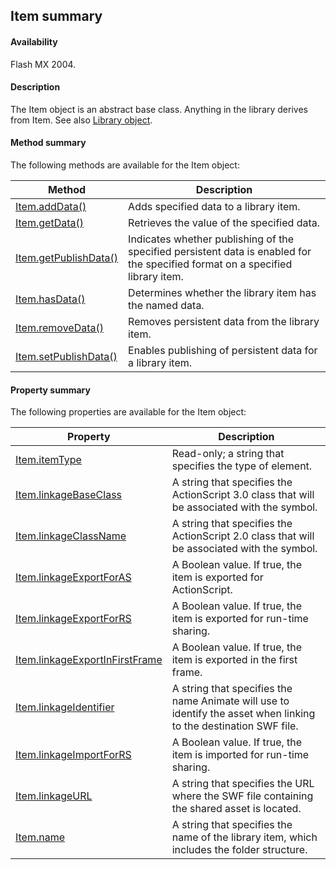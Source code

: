 ## Item summary

#### Availability

Flash MX 2004.

#### Description

The Item object is an abstract base class. Anything in the library derives from Item. See also [Library object](../Library_object/Library_summary.md).

#### Method summary

The following methods are available for the Item object:

| **Method** | **Description** |
| --- | --- |
| [Item.addData()](../Item_object/Item.md) | Adds specified data to a library item. |
| [Item.getData()](../Item_object/Item1.md) | Retrieves the value of the specified data. |
| [Item.getPublishData()](../Item_object/Item2.md) | Indicates whether publishing of the specified persistent data is enabled for the specified format on a specified library item. |
| [Item.hasData()](../Item_object/Item3.md) | Determines whether the library item has the named data. |
| [Item.removeData()](../Item_object/Item14.md) | Removes persistent data from the library item. |
| [Item.setPublishData()](../Item_object/Item15.md) | Enables publishing of persistent data for a library item. |

#### Property summary

The following properties are available for the Item object:

| **Property** | **Description** |
| --- | --- |
| [Item.itemType](../Item_object/Item4.md) | Read-only; a string that specifies the type of element. |
| [Item.linkageBaseClass](../Item_object/Item5.md) | A string that specifies the ActionScript 3.0 class that will be associated with the symbol. |
| [Item.linkageClassName](../Item_object/Item6.md) | A string that specifies the ActionScript 2.0 class that will be associated with the symbol. |
| [Item.linkageExportForAS](../Item_object/Item7.md) | A Boolean value. If true, the item is exported for ActionScript. |
| [Item.linkageExportForRS](../Item_object/Item8.md) | A Boolean value. If true, the item is exported for run-time sharing. |
| [Item.linkageExportInFirstFrame](../Item_object/Item9.md) | A Boolean value. If true, the item is exported in the first frame. |
| [Item.linkageIdentifier](../Item_object/Item10.md) | A string that specifies the name Animate will use to identify the asset when linking to the destination SWF file. |
| [Item.linkageImportForRS](../Item_object/Item11.md) | A Boolean value. If true, the item is imported for run-time sharing. |
| [Item.linkageURL](../Item_object/Item12.md) | A string that specifies the URL where the SWF file containing the shared asset is located. |
| [Item.name](../Item_object/Item13.md) | A string that specifies the name of the library item, which includes the folder structure. |

